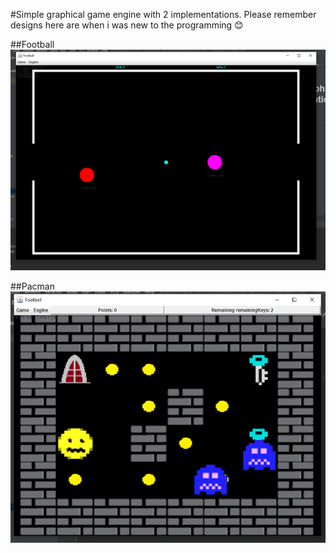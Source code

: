 #Simple graphical game engine with 2 implementations.
Please remember designs here are when i was new to the programming 😊

##Football
![Football screenshot](readme/football.png)

##Pacman
![Pacman screenshot](readme/Pacman.png)
